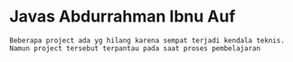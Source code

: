# Javas Abdurrahman Ibnu Auf 

```
Beberapa project ada yg hilang karena sempat terjadi kendala teknis. Namun project tersebut terpantau pada saat proses pembelajaran
```

